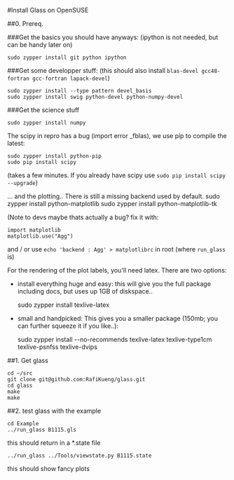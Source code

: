 #Install Glass on OpenSUSE

##0. Prereq.

###Get the basics you should have anyways:
(ipython is not needed, but can be handy later on)

    sudo zypper install git python ipython

###Get some developper stuff:
(this should also install `blas-devel gcc48-fortran gcc-fortran lapack-devel`)

    sudo zypper install --type pattern devel_basis
    sudo zypper install swig python-devel python-numpy-devel

###Get the science stuff

    sudo zypper install numpy

The scipy in repro has a bug (import error _fblas), we use pip to compile the latest:

    sudo zypper install python-pip
    sudo pip install scipy

(takes a few minutes. If you already have scipy use `sudo pip install scipy --upgrade`)

... and the plotting.. There is still a missing backend used by default.
    sudo zypper install python-matplotlib
    sudo zypper install python-matplotlib-tk


(Note to devs maybe thats actually a bug? fix it with:

    import matplotlib
    matplotlib.use("Agg")

and / or use `echo 'backend : Agg' > matplotlibrc` in root (where `run_glass` is)


For the rendering of the plot labels, you'll need latex. There are two options:


* install everything huge and easy:
this will give you the full package including docs, but uses up 1GB of diskspace..

    sudo zypper install texlive-latex

* small and handpicked:
This gives you a smaller package (150mb; you can further squeeze it if you like..):

    sudo zypper install --no-recommends texlive-latex texlive-type1cm texlive-psnfss texlive-dvips



##1. Get glass

    cd ~/src
    git clone git@github.com:RafiKueng/glass.git
    cd glass
    make
    make
    

##2. test glass with the example

    cd Example
    ../run_glass B1115.gls

this should return in a *.state file

    ../run_glass ../Tools/viewstate.py B1115.state
    
this should show fancy plots
